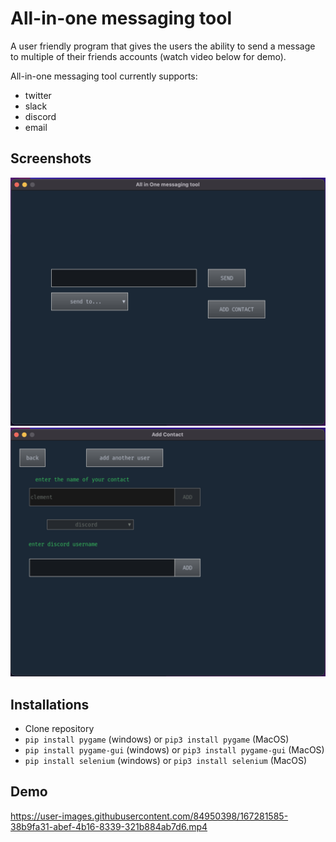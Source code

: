 # All-in-one messaging tool
A user friendly program that gives the users the ability to send a message to multiple of their friends accounts (watch video below for demo).

All-in-one messaging tool currently supports:
- twitter
- slack
- discord
- email

## Screenshots
![preview](assets/ScreenShot.png) 
![preview](assets/screenshot2.png)

## Installations
- Clone repository
- `pip install pygame` (windows) or `pip3 install pygame` (MacOS)
- `pip install pygame-gui` (windows) or `pip3 install pygame-gui` (MacOS)
- `pip install selenium` (windows) or `pip3 install selenium` (MacOS)

## Demo
https://user-images.githubusercontent.com/84950398/167281585-38b9fa31-abef-4b16-8339-321b884ab7d6.mp4

